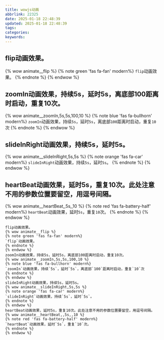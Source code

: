 ```yaml
---
title: wowjs动画
abbrlink: 22325
date: 2025-01-18 22:48:39
updated: 2025-01-18 22:48:39
tags:
categories:
keywords:
---
```

## flip动画效果。
{% wow animate__flip %}
{% note green 'fas fa-fan' modern%}
 `flip`动画效果。
{% endnote %}
{% endwow %}
## zoomIn动画效果，持续5s，延时5s，离底部100距离时启动，重复10次。
{% wow animate__zoomIn,5s,5s,100,10 %}
{% note blue 'fas fa-bullhorn' modern%}
 `zoomIn`动画效果，持续`5s`，延时`5s`，离底部`100`距离时启动，重复`10`次
{% endnote %}
{% endwow %}
## slideInRight动画效果，持续5s，延时5s。
{% wow animate__slideInRight,5s,5s %}
{% note orange 'fas fa-car' modern%}
`slideInRight`动画效果，持续`5s`，延时`5s`。
{% endnote %}
{% endwow %}
## heartBeat动画效果，延时5s，重复10次。此处注意不用的参数位置要留空，用逗号间隔。
{% wow animate__heartBeat,,5s,,10 %}
{% note red 'fas fa-battery-half' modern%}
`heartBeat`动画效果，延时`5s`，重复`10`次。
{% endnote %}
{% endwow %}

```
flip动画效果。
{% wow animate__flip %}
{% note green 'fas fa-fan' modern%}
`flip`动画效果。
{% endnote %}
{% endwow %}
zoomIn动画效果，持续5s，延时5s，离底部100距离时启动，重复10次。
{% wow animate__zoomIn,5s,5s,100,10 %}
{% note blue 'fas fa-bullhorn' modern%}
`zoomIn`动画效果，持续`5s`，延时`5s`，离底部`100`距离时启动，重复`10`次
{% endnote %}
{% endwow %}
slideInRight动画效果，持续5s，延时5s。
{% wow animate__slideInRight,5s,5s %}
{% note orange 'fas fa-car' modern%}
`slideInRight`动画效果，持续`5s`，延时`5s`。
{% endnote %}
{% endwow %}
heartBeat动画效果，延时5s，重复10次。此处注意不用的参数位置要留空，用逗号间隔。
{% wow animate__heartBeat,,5s,,10 %}
{% note red 'fas fa-battery-half' modern%}
`heartBeat`动画效果，延时`5s`，重复`10`次。
{% endnote %}
{% endwow %}


```